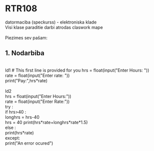 # RTR108
datormaciba (speckurss) - elektroniska klade<br/>
Visi klase paraditie darbi atrodas claswork mape<br/>
<br/>
Piezimes sev pašam:<br/>
## 1. Nodarbiba
<br/>
ld1
# This first line is provided for you
hrs = float(input("Enter Hours: "))<br/>
rate = float(input("Enter rate: "))<br/>
print("Pay:",hrs*rate)<br/>
<br/>
ld2<br/>
hrs = float(input("Enter Hours:"))<br/>
rate = float(input("Enter Rate:"))<br/>
try :<br/>
    if hrs>40 :<br/>
        longhrs = hrs-40<br/>
        hrs = 40
        print(hrs*rate+longhrs*rate*1.5)<br/>
    else :<br/>
        print(hrs*rate)<br/>
except:<br/>
    print("An error ocured")<br/>
